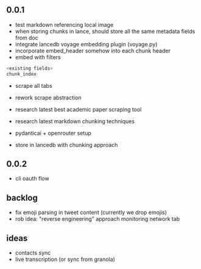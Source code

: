## 0.0.1

- test markdown referencing local image
- when storing chunks in lance, should store all the same metadata fields from doc
- integrate lancedb voyage embedding plugin (voyage.py)
- incorporate embed_header somehow into each chunk header
- embed with filters

```sql
<existing fields>
chunk_index
```

- scrape all tabs

- rework scrape abstraction

- research latest best academic paper scraping tool
- research latest markdown chunking techniques
- pydanticai + openrouter setup
- store in lancedb with chunking approach

## 0.0.2

- cli oauth flow

## backlog

- fix emoji parsing in tweet content (currently we drop emojis)
- rob idea: "reverse engineering" approach monitoring network tab

## ideas

- contacts sync
- live transcription (or sync from granola)
